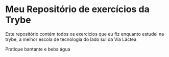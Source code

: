 # Meu Repositório de exercícios da Trybe


Este repositório contém todos os exercicios que eu fiz enquanto estudei na trybe, a melhor escola de tecnologia do lado sul da Via Láctea

Pratique bantante e beba água 
